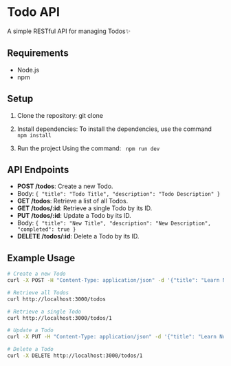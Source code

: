 # Todo API


A simple RESTful API for managing Todos✨

## Requirements

- Node.js
- npm
## Setup

1. Clone the repository:
   git clone <repository-url>
2. Install dependencies:
To install the dependencies, use the command
` npm install`

3. Run the project
   Using the command: ` npm run dev`


## API Endpoints

- **POST /todos**: Create a new Todo.
- Body: `{ "title": "Todo Title", "description": "Todo Description" }`
- **GET /todos**: Retrieve a list of all Todos.
- **GET /todos/:id**: Retrieve a single Todo by its ID.
- **PUT /todos/:id**: Update a Todo by its ID.
- Body: `{ "title": "New Title", "description": "New Description", "completed": true }`
- **DELETE /todos/:id**: Delete a Todo by its ID.

## Example Usage

```sh
# Create a new Todo
curl -X POST -H "Content-Type: application/json" -d '{"title": "Learn Node.js", "description": "Complete the Node.js tutorial"}' http://localhost:3000/todos

# Retrieve all Todos
curl http://localhost:3000/todos

# Retrieve a single Todo
curl http://localhost:3000/todos/1

# Update a Todo
curl -X PUT -H "Content-Type: application/json" -d '{"title": "Learn Node.js", "description": "Complete the advanced Node.js tutorial", "completed": true}' http://localhost:3000/todos/1

# Delete a Todo
curl -X DELETE http://localhost:3000/todos/1
